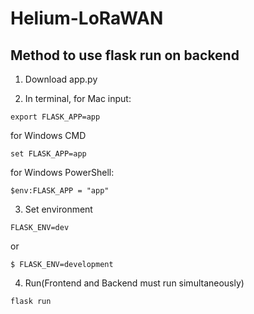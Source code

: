 # Helium-LoRaWAN
## Method to use flask run on backend
1. Download app.py

2. In terminal, for Mac input:
```
export FLASK_APP=app
```
for Windows CMD
```
set FLASK_APP=app
```
for Windows PowerShell:
```
$env:FLASK_APP = "app"

```

3. Set environment
```
FLASK_ENV=dev

```
or 
```
$ FLASK_ENV=development

```

4. Run(Frontend and Backend must run simultaneously)
```
flask run

```
